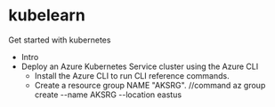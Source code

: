 # kubelearn
Get started with kubernetes
- Intro
- Deploy an Azure Kubernetes Service cluster using the Azure CLI
   - Install the Azure CLI to run CLI reference commands.
   - Create a resource group  NAME "AKSRG".
   //command
     az group create --name AKSRG --location eastus
    
 
